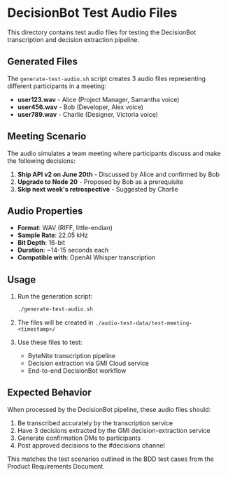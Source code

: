# DecisionBot Test Audio Files

This directory contains test audio files for testing the DecisionBot transcription and decision extraction pipeline.

## Generated Files

The `generate-test-audio.sh` script creates 3 audio files representing different participants in a meeting:

- **user123.wav** - Alice (Project Manager, Samantha voice)
- **user456.wav** - Bob (Developer, Alex voice)  
- **user789.wav** - Charlie (Designer, Victoria voice)

## Meeting Scenario

The audio simulates a team meeting where participants discuss and make the following decisions:

1. **Ship API v2 on June 20th** - Discussed by Alice and confirmed by Bob
2. **Upgrade to Node 20** - Proposed by Bob as a prerequisite  
3. **Skip next week's retrospective** - Suggested by Charlie

## Audio Properties

- **Format**: WAV (RIFF, little-endian)
- **Sample Rate**: 22.05 kHz
- **Bit Depth**: 16-bit
- **Duration**: ~14-15 seconds each
- **Compatible with**: OpenAI Whisper transcription

## Usage

1. Run the generation script:
   ```bash
   ./generate-test-audio.sh
   ```

2. The files will be created in `./audio-test-data/test-meeting-<timestamp>/`

3. Use these files to test:
   - ByteNite transcription pipeline
   - Decision extraction via GMI Cloud service
   - End-to-end DecisionBot workflow

## Expected Behavior

When processed by the DecisionBot pipeline, these audio files should:

1. Be transcribed accurately by the transcription service
2. Have 3 decisions extracted by the GMI decision-extraction service
3. Generate confirmation DMs to participants
4. Post approved decisions to the #decisions channel

This matches the test scenarios outlined in the BDD test cases from the Product Requirements Document. 